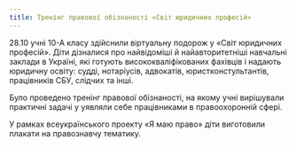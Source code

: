 ```yaml
---
title: Тренінг правової обізнаності «Світ юридичних професій»
---
```


28.10 учні 10-А класу здійснили віртуальну подорож у «Світ юридичних професій». Діти дізналися про найвідоміші й найавторитетніші навчальні заклади в Україні, які готують висококваліфікованих фахівців і надають юридичну освіту: судді, нотаріусів, адвокатів, юристконстультантів, працівників СБУ, слідчих та інші.

Було проведено тренінг правової обізнаності, на якому учні вирішували практичні задачі у уявляли себе працівниками в правоохоронній сфері.

У рамках всеукраїнського проекту «Я маю право» діти виготовили плакати на правознавчу тематику.

<slideshow></slideshow>
